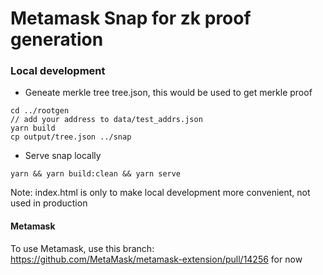 # Metamask Snap for zk proof generation

### Local development
- Geneate merkle tree tree.json, this would be used to get merkle proof
```
cd ../rootgen
// add your address to data/test_addrs.json
yarn build
cp output/tree.json ../snap
```

- Serve snap locally
```
yarn && yarn build:clean && yarn serve
```

Note: index.html is only to make local development more convenient, not used in production

#### Metamask
To use Metamask, use this branch: https://github.com/MetaMask/metamask-extension/pull/14256 for now
